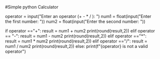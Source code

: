 #Simple python Calculator

operator = input("Enter an operator (+ - * / ): ")
num1 = float(input("Enter the first number: "))
num2 = float(input("Enter the second number: "))

if operator =="+":
    result = num1 + num2
    print(round(result,2))
elif operator == "-":
    result = num1 - num2
    print(round(result,2))
elif operator =="*":
    result = num1 * num2
    print(round(result,2))
elif operator =="/":
    result = num1 / num2
    print(round(result,2))
else:
    print(f"{operator} is not a valid operator")
